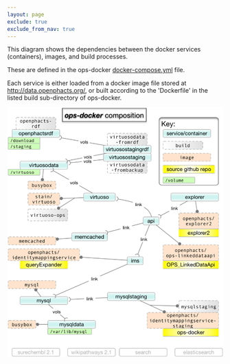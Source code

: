 ```yaml
---
layout: page
exclude: true
exclude_from_nav: true
---
```


This diagram shows the dependencies between the docker services (containers), images, and build processes.

These are defined in the ops-docker [docker-compose.yml](https://github.com/openphacts/ops-docker/blob/master/docker-compose.yml) file.

Each service is either loaded from a docker image file stored at http://data.openphacts.org/, or built according to the 'Dockerfile' in the listed build sub-directory of ops-docker.

![Diagram of docker components.](/images/ops-docker-deps.png)

